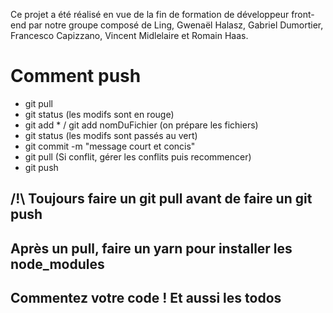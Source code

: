 Ce projet a été réalisé en vue de la fin de formation de développeur front-end par notre groupe composé de Ling, Gwenaël Halasz, Gabriel Dumortier, Francesco Capizzano, Vincent Midlelaire et Romain Haas.

# Comment push
- git pull
- git status (les modifs sont en rouge)
- git add * / git add nomDuFichier (on prépare les fichiers)
- git status (les modifs sont passés au vert)
- git commit -m "message court et concis"
- git pull (Si conflit, gérer les conflits puis recommencer)
- git push 


## /!\ Toujours faire un git pull avant de faire un git push

## Après un pull, faire un yarn pour installer les node_modules

## Commentez votre code ! Et aussi les todos
